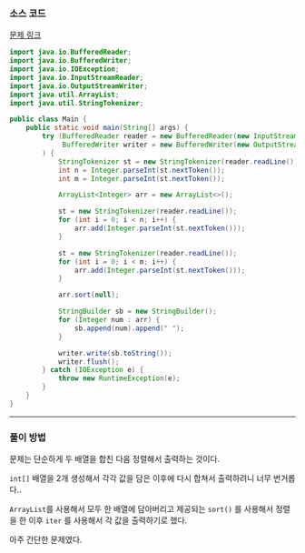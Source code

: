 ### 소스 코드

[문제 링크](https://www.acmicpc.net/problem/11728)

```java
import java.io.BufferedReader;
import java.io.BufferedWriter;
import java.io.IOException;
import java.io.InputStreamReader;
import java.io.OutputStreamWriter;
import java.util.ArrayList;
import java.util.StringTokenizer;

public class Main {
    public static void main(String[] args) {
        try (BufferedReader reader = new BufferedReader(new InputStreamReader(System.in));
             BufferedWriter writer = new BufferedWriter(new OutputStreamWriter(System.out))
        ) {
            StringTokenizer st = new StringTokenizer(reader.readLine());
            int n = Integer.parseInt(st.nextToken());
            int m = Integer.parseInt(st.nextToken());

            ArrayList<Integer> arr = new ArrayList<>();

            st = new StringTokenizer(reader.readLine());
            for (int i = 0; i < n; i++) {
                arr.add(Integer.parseInt(st.nextToken()));
            }

            st = new StringTokenizer(reader.readLine());
            for (int i = 0; i < m; i++) {
                arr.add(Integer.parseInt(st.nextToken()));
            }

            arr.sort(null);

            StringBuilder sb = new StringBuilder();
            for (Integer num : arr) {
                sb.append(num).append(" ");
            }

            writer.write(sb.toString());
            writer.flush();
        } catch (IOException e) {
            throw new RuntimeException(e);
        }
    }
}
```

---

### 풀이 방법

문제는 단순하게 두 배열을 합친 다음 정렬해서 출력하는 것이다.

 `int[]` 배열을 2개 생성해서 각각 값을 담은 이후에 다시 합쳐서 출력하려니 너무 번거롭다..

 `ArrayList`를 사용해서 모두 한 배열에 담아버리고 제공되는 `sort()` 를 사용해서 정렬을 한 이후 `iter` 를 사용해서 각 값을 출력하기로 했다.

 아주 간단한 문제였다.
 
